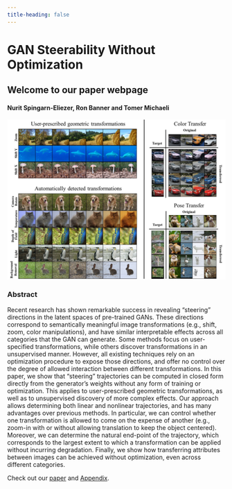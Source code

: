 ```yaml
---
title-heading: false
---
```



# GAN Steerability Without Optimization

## Welcome to our paper webpage

#### Nurit Spingarn-Eliezer, Ron Banner and Tomer Michaeli

![GitHub Logo](wowo.jpg)


### Abstract

Recent research has shown remarkable success in revealing “steering” directions
in the latent spaces of pre-trained GANs. These directions correspond to semantically meaningful image transformations (e.g., shift, zoom, color manipulations),
and have similar interpretable effects across all categories that the GAN can generate. Some methods focus on user-specified transformations, while others discover
transformations in an unsupervised manner. However, all existing techniques rely
on an optimization procedure to expose those directions, and offer no control over
the degree of allowed interaction between different transformations. In this paper,
we show that “steering” trajectories can be computed in closed form directly from
the generator’s weights without any form of training or optimization. This applies
to user-prescribed geometric transformations, as well as to unsupervised discovery
of more complex effects. Our approach allows determining both linear and nonlinear trajectories, and has many advantages over previous methods. In particular,
we can control whether one transformation is allowed to come on the expense of
another (e.g., zoom-in with or without allowing translation to keep the object centered). Moreover, we can determine the natural end-point of the trajectory, which
corresponds to the largest extent to which a transformation can be applied without incurring degradation. Finally, we show how transferring attributes between
images can be achieved without optimization, even across different categories.



Check out our [paper](https://github.com/nsping13/GAN-Steerability-without-optimization/blob/main/Generative_image_manipulations_web_main.pdf) and [Appendix](https://github.com/nsping13/GAN-Steerability-without-optimization/blob/main/Generative_image_manipulations_web_main_SM.pdf).
